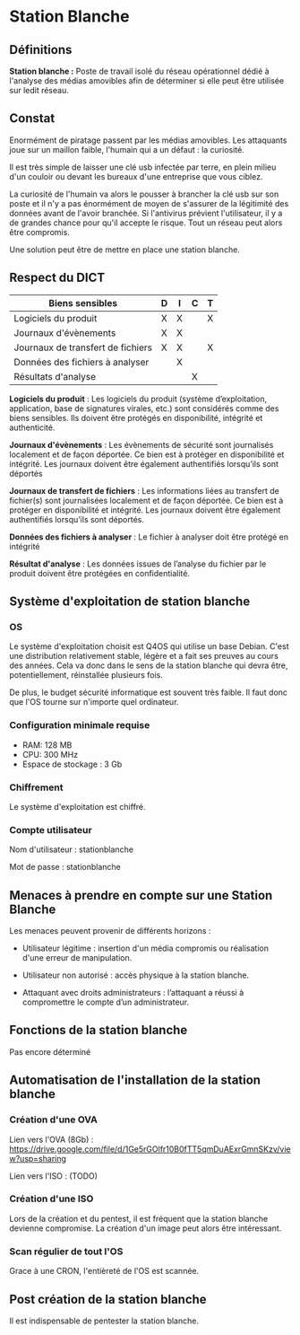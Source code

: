 # Station Blanche

## Définitions 

**Station blanche :** Poste de travail isolé du réseau opérationnel dédié à l'analyse des médias amovibles afin de déterminer si elle peut être utilisée sur ledit réseau.  

## Constat

Enormément de piratage passent par les médias amovibles. Les attaquants joue sur un maillon faible, l'humain qui a un défaut : la curiosité.

Il est très simple de laisser une clé usb infectée par terre, en plein milieu d'un couloir ou devant les bureaux d'une entreprise que vous ciblez.

La curiosité de l'humain va alors le pousser à brancher la clé usb sur son poste et il n'y a pas énormément de moyen de s'assurer de la légitimité des données 
avant de l'avoir branchée. Si l'antivirus prévient l'utilisateur, il y a de grandes chance pour qu'il accepte le risque. Tout un réseau peut alors être compromis.

Une solution peut être de mettre en place une station blanche.

## Respect du DICT

| Biens sensibles   | D | I | C | T |
|---|---|---|---|---|
| Logiciels du produit | X | X |   | X |
| Journaux d'évènements | X | X |   |  |
| Journaux de transfert de fichiers | X | X |   | X |
| Données des fichiers à analyser |  | X |   |  |
| Résultats d'analyse |  |  | X |  |

**Logiciels du produit** : Les logiciels du produit (système d’exploitation, application, base de signatures virales, etc.) sont considérés comme des biens sensibles. Ils doivent être protégés en disponibilité, intégrité et authenticité.

**Journaux d'évènements** : Les évènements de sécurité sont journalisés localement et de façon déportée. Ce bien est à protéger en disponibilité et intégrité. Les journaux doivent être également authentifiés lorsqu’ils sont déportés

**Journaux de transfert de fichiers** : Les informations liées au transfert de fichier(s) sont journalisées localement et de façon déportée. Ce bien est à protéger en disponibilité et intégrité. Les journaux doivent être également authentifiés lorsqu’ils sont déportés.

**Données des fichiers à analyser** : Le fichier à analyser doit être protégé en intégrité

**Résultat d'analyse** : Les données issues de l’analyse du fichier par le produit doivent être protégées en confidentialité.

## Système d'exploitation de station blanche

### OS

Le système d'exploitation choisit est Q4OS qui utilise un base Debian. C'est une distribution relativement stable, légère et a fait ses preuves au cours des années. Cela va donc dans le sens de la station blanche qui devra être, potentiellement, réinstallée plusieurs fois.

De plus, le budget sécurité informatique est souvent très faible. Il faut donc que l'OS tourne sur n'importe quel ordinateur.

### Configuration minimale requise 

- RAM: 128 MB
- CPU: 300 MHz 
- Espace de stockage : 3 Gb

### Chiffrement

Le système d'exploitation est chiffré.

### Compte utilisateur

Nom d'utilisateur : stationblanche

Mot de passe : stationblanche

## Menaces à prendre en compte sur une Station Blanche

Les menaces peuvent provenir de différents horizons :

- Utilisateur légitime : insertion d'un média compromis ou réalisation d'une erreur de manipulation.

- Utilisateur non autorisé : accès physique à la station blanche.

- Attaquant avec droits administrateurs : l’attaquant a réussi à compromettre le compte d’un administrateur.

## Fonctions de la station blanche

Pas encore déterminé

## Automatisation de l'installation de la station blanche

### Création d'une OVA

Lien vers l'OVA (8Gb) : https://drive.google.com/file/d/1Ge5rGOlfr10B0fTT5qmDuAExrGmnSKzv/view?usp=sharing

Lien vers l'ISO : (TODO)

### Création d'une ISO

Lors de la création et du pentest, il est fréquent que la station blanche devienne compromise. La création d'un image peut alors être intéressant.

### Scan régulier de tout l'OS

Grace à une CRON, l'entièreté de l'OS est scannée. 

## Post création de la station blanche

Il est indispensable de pentester la station blanche.

